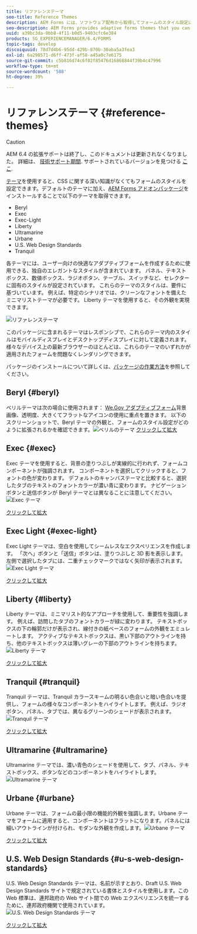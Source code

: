 ```yaml
---
title: リファレンステーマ
seo-title: Reference Themes
description: AEM Forms には、ソフトウェア配布から取得してフォームのスタイル設定に使用できるアダプティブフォームテーマが用意されています。
seo-description: AEM Forms provides adaptive forms themes that you can get from Software Distribution and use to style a form.
uuid: a39bc3da-0bb8-4f11-b0d5-9403cfc6e384
products: SG_EXPERIENCEMANAGER/6.4/FORMS
topic-tags: develop
discoiquuid: 78d7d4b6-95dd-429b-870b-30aba5a3fea3
exl-id: 6a298571-d6ff-473f-af58-a45a0c7e6175
source-git-commit: c5b816d74c6f02f85476d16868844f39b4c47996
workflow-type: tm+mt
source-wordcount: '588'
ht-degree: 39%

---
```


# リファレンステーマ {#reference-themes}

>[!CAUTION]
>
>AEM 6.4 の拡張サポートは終了し、このドキュメントは更新されなくなりました。 詳細は、 [技術サポート期間](https://helpx.adobe.com/jp/support/programs/eol-matrix.html). サポートされているバージョンを見つける [ここ](https://experienceleague.adobe.com/docs/?lang=ja).

[テーマ](/help/forms/using/themes.md)を使用すると、CSS に関する深い知識がなくてもフォームのスタイルを設定できます。デフォルトのテーマに加え、[AEM Forms アドオンパッケージ](https://experienceleague.adobe.com/docs/?lang=jaexperience-manager-release-information/aem-release-updates/forms-updates/aem-forms-releases.html)をインストールすることで以下のテーマを取得できます。

* Beryl
* Exec
* Exec-Light
* Liberty
* Ultramarine
* Urbane
* U.S. Web Design Standards
* Tranquil

各テーマには、ユーザー向けの快適なアダプティブフォームを作成するために使用できる、独自のエレガントなスタイルが含まれています。 パネル、テキストボックス、数値ボックス、ラジオボタン、テーブル、スイッチなど、セレクターに固有のスタイルが設定されています。 これらのテーマのスタイルは、要件に基づいています。 例えば、特定のシナリオでは、クリーンなフォントを備えたミニマリストテーマが必要です。 Liberty テーマを使用すると、その外観を実現できます。

![リファレンステーマ](assets/ref-themes.png)

このパッケージに含まれるテーマはレスポンシブで、これらのテーマ内のスタイルはモバイルディスプレイとデスクトップディスプレイに対して定義されます。 様々なデバイス上の最新ブラウザーのほとんどは、これらのテーマのいずれかが適用されたフォームを問題なくレンダリングできます。

パッケージのインストールについて詳しくは、[パッケージの作業方法](/help/sites-administering/package-manager.md)を参照してください。

## Beryl {#beryl}

ベリルテーマは次の場合に使用されます： [We.Gov アダプティブフォーム](/help/forms/using/gov-reference-site-walkthrough.md)背景画像、透明度、大きくてフラットなアイコンの使用に重点を置きます。 以下のスクリーンショットで、Beryl テーマの外観と、フォームのスタイル設定がどのように拡張されるかを確認できます。![ベリルのテーマ](assets/beryl.png)
[クリックして拡大](assets/beryl-1.png)

## Exec {#exec}

Exec テーマを使用すると、背景の塗りつぶしが実線的に行われず、フォームコンポーネントが強調されます。 コンポーネントを選択してクリックすると、フォントの色が変わります。 デフォルトのキャンバステーマと比較すると、選択したタブのテキストのフォントカラーが濃い青に変わります。 ナビゲーションボタンと送信ボタンが Beryl テーマとは異なることに注意してください。
![Exec テーマ](assets/exec.png)

[クリックして拡大](assets/exec-1.png)

## Exec Light {#exec-light}

Exec Light テーマは、空白を使用してシームレスなエクスペリエンスを作成します。 「次へ」ボタンと「送信」ボタンは、塗りつぶしと 3D 影を表示します。 左側で選択したタブには、二重チェックマークではなく矢印が表示されます。
![Exec Light テーマ](assets/exec-light.png)

[クリックして拡大](assets/exec-light-1.png)

## Liberty {#liberty}

Liberty テーマは、ミニマリスト的なアプローチを使用して、重要性を強調します。 例えば、訪問したタブのフォントカラーが緑に変わります。 テキストボックスの下の輪郭だけが表示され、線付きの紙ベースのフォームの外観をエミュレートします。 アクティブなテキストボックスは、黒い下部のアウトラインを持ち、他のテキストボックスは薄いグレーの下部のアウトラインを持ちます。
![Liberty テーマ](assets/liberty.png)

[クリックして拡大](assets/liberty-1.png)

## Tranquil {#tranquil}

Tranquil テーマは、Tranquil カラースキームの明るい色合いと暗い色合いを提供し、フォームの様々なコンポーネントをハイライトします。 例えば、ラジオボタン、パネル、タブでは、異なるグリーンのシェードが表示されます。
![Tranquil テーマ](assets/tranquil.png)

[クリックして拡大](assets/tranquil-1.png)

## Ultramarine {#ultramarine}

Ultramarine テーマでは、濃い青色のシェードを使用して、タブ、パネル、テキストボックス、ボタンなどのコンポーネントをハイライトします。
![Ultramarine テーマ](assets/ultramarine.png)

## Urbane {#urbane}

Urbane テーマは、フォームの最小限の機能的外観を強調します。Urbane テーマをフォームに適用すると、コンポーネントはフラットになります。パネルには細いアウトラインが付けられ、モダンな外観を作成します。![Urbane テーマ](assets/urbane.png)

[クリックして拡大](assets/urbane-1.png)

## U.S. Web Design Standards {#u-s-web-design-standards}

U.S. Web Design Standards テーマは、名前が示すとおり、Draft U.S. Web Design Standards サイトで規定されている書体とスタイルを使用します。この Web 標準は、連邦政府の Web サイト間での Web エクスペリエンスを統一するために、連邦政府機関で使用されています。![U.S. Web Design Standards テーマ](assets/us-web-standards.png)

[クリックして拡大](assets/usgov.png)
